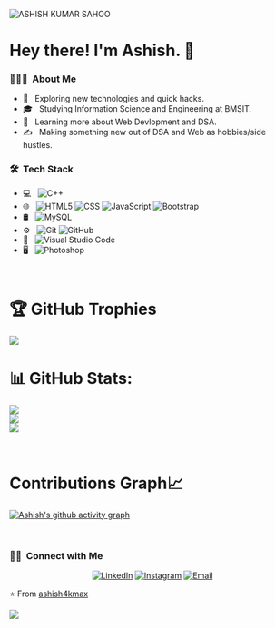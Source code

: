 ![ASHISH KUMAR SAHOO](https://github.com/ashish4kmax/ashish4kmax/assets/111702590/09bb4c3e-e232-41aa-8b7a-6879427183f0)
<h1> Hey there! I'm Ashish. 👋</h1>

<h3> 👨🏻‍💻 &nbsp;About Me </h3>

- 🤔 &nbsp; Exploring new technologies and quick hacks.
- 🎓 &nbsp; Studying Information Science and Engineering at BMSIT.
- 🌱 &nbsp; Learning more about Web Devlopment and DSA.
- ✍️ &nbsp; Making something new out of DSA and Web as hobbies/side hustles.

<h3> 🛠 &nbsp;Tech Stack</h3>

- 💻 &nbsp;
  ![C++](https://img.shields.io/badge/-C++-333333?style=flat&logo=C%2B%2B&logoColor=00599C)
- 🌐 &nbsp;
  ![HTML5](https://img.shields.io/badge/-HTML5-333333?style=flat&logo=HTML5)
  ![CSS](https://img.shields.io/badge/-CSS-333333?style=flat&logo=CSS3&logoColor=1572B6)
  ![JavaScript](https://img.shields.io/badge/-JavaScript-333333?style=flat&logo=javascript)
  ![Bootstrap](https://img.shields.io/badge/-Bootstrap-333333?style=flat&logo=bootstrap&logoColor=563D7C)
- 🛢 &nbsp;
  ![MySQL](https://img.shields.io/badge/-MySQL-333333?style=flat&logo=mysql)
- ⚙️ &nbsp;
  ![Git](https://img.shields.io/badge/-Git-333333?style=flat&logo=git)
  ![GitHub](https://img.shields.io/badge/-GitHub-333333?style=flat&logo=github)
- 🔧 &nbsp;
  ![Visual Studio Code](https://img.shields.io/badge/-Visual%20Studio%20Code-333333?style=flat&logo=visual-studio-code&logoColor=007ACC)
- 🖥 &nbsp;
  ![Photoshop](https://img.shields.io/badge/-Photoshop-333333?style=flat&logo=adobe-photoshop)

<br/>


# 🏆 GitHub Trophies

![](https://github-profile-trophy.vercel.app/?username=ashish4kmax&theme=discord&no-frame=false&no-bg=false&margin-w=4)

# 📊 GitHub Stats:

![](https://github-readme-stats.vercel.app/api?username=ashish4kmax&theme=city_light&hide_border=false&include_all_commits=true&count_private=false)<br/>
![](https://github-readme-streak-stats.herokuapp.com/?user=ashish4kmax&theme=city_light&hide_border=false)<br/>
![](https://github-readme-stats.vercel.app/api/top-langs/?username=ashish4kmax&theme=city_light&hide_border=false&include_all_commits=true&count_private=false&layout=compact)


<br/>

# Contributions Graph📈

[![Ashish's github activity graph](https://github-readme-activity-graph.vercel.app/graph?username=ashish4kmax&theme=github-compact)](https://github.com/ashish4kmax/github-readme-activity-graph)

<br>

<h3> 🤝🏻 &nbsp;Connect with Me </h3>

<p align="center">
<a href="https://www.linkedin.com/in/ashish-kumar-sahoo-260643229/"><img alt="LinkedIn" src="https://img.shields.io/badge/LinkedIn-Ashish%20Kumar%20Sahoo-blue?style=flat-square&logo=linkedin"></a>
<a href="https://www.instagram.com/ashish_4k_mx/"><img alt="Instagram" src="https://img.shields.io/badge/Instagram-ashish_4k_mx-blue?style=flat-square&logo=instagram"></a>
<a href="mailto:ashish10112093@gmail.com"><img alt="Email" src="https://img.shields.io/badge/Email-ashish10112093@gmail.com-blue?style=flat-square&logo=gmail"></a>
</p>

⭐️ From [ashish4kmax](https://github.com/ashish4kmax)

<img src="https://t.bkit.co/w_642c591f557f7.gif" />

<!-- <div style="width: 100%;">
  <a href="https://github.com/nikolalsvk/nikolalsvk/blame/main/welcome.svg">
    <img src="current.svg" style="width: 100%;" alt="Click to see the source">
  </a>
</div> -->
